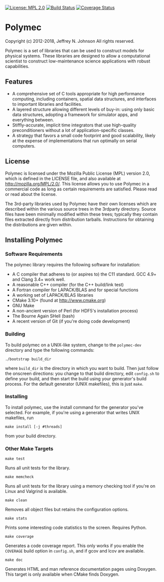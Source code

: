 [![License: MPL 2.0](https://img.shields.io/badge/License-MPL%202.0-brightgreen.svg)](https://opensource.org/licenses/MPL-2.0)
[![Build Status](https://travis-ci.org/polymec/polymec-dev.svg?branch=master)](https://travis-ci.org/polymec/polymec-dev)
[![Coverage Status](https://codecov.io/gh/polymec/polymec-dev/branch/master/graph/badge.svg)](https://codecov.io/gh/polymec/polymec-dev)

# Polymec

Copyright (c) 2012-2018, Jeffrey N. Johnson
All rights reserved.

Polymec is a set of libraries that can be used to construct models for 
physical systems. These libraries are designed to allow a computational 
scientist to construct low-maintenance science applications with robust 
capabilities. 

## Features

* A comprehensive set of C tools appropriate for high performance computing, 
  including containers, spatial data structures, and interfaces to important 
  libraries and facilities.
* A layered structure allowing different levels of buy-in: using only 
  basic data structures, adopting a framework for simulator apps, and 
  everything between.
* Stiffly-accurate, implicit time integrators that use high-quality 
  preconditioners without a lot of application-specific classes.
* A strategy that favors a small code footprint and good scalability, likely 
  at the expense of implementations that run optimally on serial computers.

## License

Polymec is licensed under the Mozilla Public License (MPL) version 2.0, which 
is defined in the LICENSE file, and also available at http://mozilla.org/MPL/2.0/.
This license allows you to use Polymec in a commercial code as long as 
certain requirements are satisfied. Please read or read about the license.

The 3rd-party libraries used by Polymec have their own licenses which are 
described within the various source trees in the 3rdparty directory. Source 
files have been minimally modified within these trees; typically they contain 
files extracted directly from distribution tarballs. Instructions for 
obtaining the distributions are given within.

## Installing Polymec

### Software Requirements

The polymec library requires the following software for installation:

* A C compiler that adheres to (or aspires to) the C11 standard. 
  GCC 4.9+ and Clang 3.4+ work well.
* A reasonable C++ compiler (for the C++ build/link test)
* A Fortran compiler for LAPACK/BLAS and for special functions
* A working set of LAPACK/BLAS libraries
* CMake 3.10+ (found at http://www.cmake.org)
* GNU Make
* A non-ancient version of Perl (for HDF5's installation process)
* The Bourne Again SHell (bash)
* A recent version of Git (if you're doing code development)

### Building 

To build polymec on a UNIX-like system, change to the `polymec-dev` directory 
and type the following commands:

```
./bootstrap build_dir
```

where `build_dir` is the directory in which you want to build. Then just 
follow the onscreen directions: you change to that build directory, edit 
`config.sh` to define your build, and then start the build using your 
generator's build process. For the default generator (UNIX makefiles), this 
is just `make`.

### Installing

To install polymec, use the install command for the generator you've selected.
For example, if you're using a generator that writes UNIX makefiles, run

```
make install [-j #threads]
```

from your build directory. 

### Other Make Targets

```
make test 
```

Runs all unit tests for the library.

```
make memcheck 
```

Runs all unit tests for the library using a memory checking tool
if you're on Linux and Valgrind is available.

```
make clean 
```

Removes all object files but retains the configuration options.

```
make stats
```

Prints some interesting code statistics to the screen. Requires Python.
   
```
make coverage 
```

Generates a code coverage report. This only works if you enable the `COVERAGE`
build option in `config.sh`, and if gcov and lcov are available.
   
```
make doc
```

Generates HTML and man reference documentation pages using Doxygen. 
This target is only available when CMake finds Doxygen.
   
